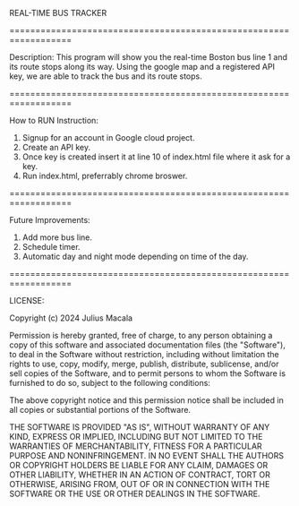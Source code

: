 REAL-TIME BUS TRACKER

==================================================================

Description: 
This program will show you the real-time Boston bus line 1 and its route stops along its way.
Using the google map and a registered API key, we are able to track the bus and its route stops.

==================================================================

How to RUN Instruction: 
1. Signup for an account in Google cloud project.
2. Create an API key.
3. Once key is created insert it at line 10 of index.html file where it ask for a key.
4. Run index.html, preferrably chrome broswer.

==================================================================

Future Improvements:
1. Add more bus line.
2. Schedule timer.
3. Automatic day and night mode depending on time of the day.

==================================================================

LICENSE:

Copyright (c) 2024 Julius Macala

Permission is hereby granted, free of charge, to any person obtaining a copy of this software and associated documentation files (the "Software"), 
to deal in the Software without restriction, including without limitation the rights to use, copy, modify, merge, publish, distribute, sublicense,
and/or sell copies of the Software, and to permit persons to whom the Software is furnished to do so, subject to the following conditions:

The above copyright notice and this permission notice shall be included in all copies or substantial portions of the Software.

THE SOFTWARE IS PROVIDED "AS IS", WITHOUT WARRANTY OF ANY KIND, EXPRESS OR IMPLIED, INCLUDING BUT NOT LIMITED TO THE WARRANTIES OF MERCHANTABILITY,
FITNESS FOR A PARTICULAR PURPOSE AND NONINFRINGEMENT. IN NO EVENT SHALL THE AUTHORS OR COPYRIGHT HOLDERS BE LIABLE FOR ANY CLAIM, DAMAGES OR OTHER
LIABILITY, WHETHER IN AN ACTION OF CONTRACT, TORT OR OTHERWISE, ARISING FROM, OUT OF OR IN CONNECTION WITH THE SOFTWARE OR THE USE OR OTHER DEALINGS 
IN THE SOFTWARE.
